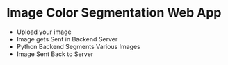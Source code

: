 # Image Color Segmentation Web App

- Upload your image 
- Image gets Sent in Backend Server
- Python Backend Segments Various Images
- Image Sent Back to Server
